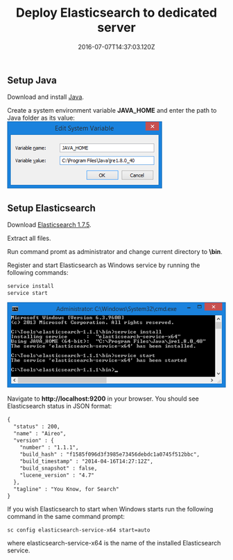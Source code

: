 ﻿---
title: Deploy Elasticsearch to dedicated server
description: The article about deploying Elasticsearch to a dedicated server
layout: docs
date: 2016-07-07T14:37:03.120Z
priority: 1
---
## Setup Java

Download and install <a href="http://java.com/download/" rel="nofollow">Java</a>.

Create a system environment variable **JAVA_HOME** and enter the path to Java folder as its value: 
![Add the JAVA_HOME variable to OS](../../assets/images/docs/image2015-3-20_10-57-35.png "Add the JAVA_HOME variable to OS")

## Setup Elasticsearch

Download <a href="https://download.elastic.co/elasticsearch/elasticsearch/elasticsearch-1.7.5.zip" rel="nofollow">Elasticsearch 1.7.5</a>.

Extract all files.

Run command promt as administrator and change current directory to **\bin**.

Register and start Elasticsearch as Windows service by running the following commands:

```
service install
service start
```

![Installing and starting ElascticSearch service](../../assets/images/docs/image2015-3-20_11-24-4.png "Installing and starting ElascticSearch service")

Navigate to **http://localhost:9200** in your browser. You should see Elasticsearch status in JSON format:

```
{
  "status" : 200,
  "name" : "Aireo",
  "version" : {
    "number" : "1.1.1",
    "build_hash" : "f1585f096d3f3985e73456debdc1a0745f512bbc",
    "build_timestamp" : "2014-04-16T14:27:12Z",
    "build_snapshot" : false,
    "lucene_version" : "4.7"
  },
  "tagline" : "You Know, for Search"
}
```

If you wish Elasticsearch to start when Windows starts run the following command in the same command prompt:

```
sc config elasticsearch-service-x64 start=auto
```

where elasticsearch-service-x64 is the name of the installed Elasticsearch service.
